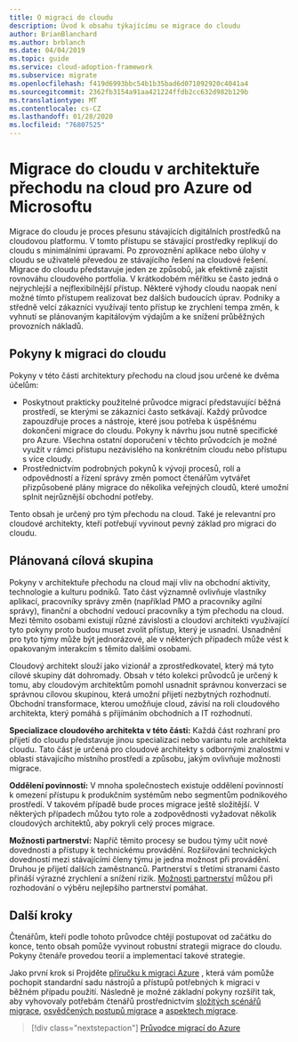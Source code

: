 ```yaml
---
title: O migraci do cloudu
description: Úvod k obsahu týkajícímu se migrace do cloudu
author: BrianBlanchard
ms.author: brblanch
ms.date: 04/04/2019
ms.topic: guide
ms.service: cloud-adoption-framework
ms.subservice: migrate
ms.openlocfilehash: f419d6993bbc54b1b35bad6d071092920c4041a4
ms.sourcegitcommit: 2362fb3154a91aa421224ffdb2cc632d982b129b
ms.translationtype: MT
ms.contentlocale: cs-CZ
ms.lasthandoff: 01/28/2020
ms.locfileid: "76807525"
---
```

# <a name="cloud-migration-in-the-microsoft-cloud-adoption-framework-for-azure"></a>Migrace do cloudu v architektuře přechodu na cloud pro Azure od Microsoftu

Migrace do cloudu je proces přesunu stávajících digitálních prostředků na cloudovou platformu. V tomto přístupu se stávající prostředky replikují do cloudu s minimálními úpravami. Po zprovoznění aplikace nebo úlohy v cloudu se uživatelé převedou ze stávajícího řešení na cloudové řešení. Migrace do cloudu představuje jeden ze způsobů, jak efektivně zajistit rovnováhu cloudového portfolia. V krátkodobém měřítku se často jedná o nejrychlejší a nejflexibilnější přístup. Některé výhody cloudu naopak není možné tímto přístupem realizovat bez dalších budoucích úprav. Podniky a středně velcí zákazníci využívají tento přístup ke zrychlení tempa změn, k vyhnutí se plánovaným kapitálovým výdajům a ke snížení průběžných provozních nákladů.

## <a name="cloud-migration-guidance"></a>Pokyny k migraci do cloudu

Pokyny v této části architektury přechodu na cloud jsou určené ke dvěma účelům:

- Poskytnout prakticky použitelné průvodce migrací představující běžná prostředí, se kterými se zákazníci často setkávají. Každý průvodce zapouzdřuje proces a nástroje, které jsou potřeba k úspěšnému dokončení migrace do cloudu. Pokyny k návrhu jsou nutně specifické pro Azure. Všechna ostatní doporučení v těchto průvodcích je možné využít v rámci přístupu nezávislého na konkrétním cloudu nebo přístupu s více cloudy.
- Prostřednictvím podrobných pokynů k vývoji procesů, rolí a odpovědností a řízení správy změn pomoct čtenářům vytvářet přizpůsobené plány migrace do několika veřejných cloudů, které umožní splnit nejrůznější obchodní potřeby.

Tento obsah je určený pro tým přechodu na cloud. Také je relevantní pro cloudové architekty, kteří potřebují vyvinout pevný základ pro migraci do cloudu.

## <a name="intended-audience"></a>Plánovaná cílová skupina

Pokyny v architektuře přechodu na cloud mají vliv na obchodní aktivity, technologie a kulturu podniků. Tato část významně ovlivňuje vlastníky aplikací, pracovníky správy změn (například PMO a pracovníky agilní správy), finanční a obchodní vedoucí pracovníky a tým přechodu na cloud. Mezi těmito osobami existují různé závislosti a cloudoví architekti využívající tyto pokyny proto budou muset zvolit přístup, který je usnadní. Usnadnění pro tyto týmy může být jednorázové, ale v některých případech může vést k opakovaným interakcím s těmito dalšími osobami.

Cloudový architekt slouží jako vizionář a zprostředkovatel, který má tyto cílové skupiny dát dohromady. Obsah v této kolekci průvodců je určený k tomu, aby cloudovým architektům pomohl usnadnit správnou konverzaci se správnou cílovou skupinou, která umožní přijetí nezbytných rozhodnutí. Obchodní transformace, kterou umožňuje cloud, závisí na roli cloudového architekta, který pomáhá s přijímáním obchodních a IT rozhodnutí.

**Specializace cloudového architekta v této části:** Každá část rozhraní pro přijetí do cloudu představuje jinou specializaci nebo variantu role architekta cloudu. Tato část je určená pro cloudové architekty s odbornými znalostmi v oblasti stávajícího místního prostředí a způsobu, jakým ovlivňuje možnosti migrace.

**Oddělení povinností:** V mnoha společnostech existuje oddělení povinností k omezení přístupu k produkčním systémům nebo segmentům podnikového prostředí. V takovém případě bude proces migrace ještě složitější. V některých případech můžou tyto role a zodpovědnosti vyžadovat několik cloudových architektů, aby pokryli celý proces migrace.

**Možnosti partnerství:** Napříč těmito procesy se budou týmy učit nové dovednosti a přístupy k technickému provádění. Rozšiřování technických dovedností mezi stávajícími členy týmu je jedna možnost při provádění. Druhou je přijetí dalších zaměstnanců. Partnerství s třetími stranami často přináší výrazné zrychlení a snížení rizik. [Možnosti partnerství](./migration-considerations/assess/partnership-options.md) můžou při rozhodování o výběru nejlepšího partnerství pomáhat.

## <a name="next-steps"></a>Další kroky

Čtenářům, kteří podle tohoto průvodce chtějí postupovat od začátku do konce, tento obsah pomůže vyvinout robustní strategii migrace do cloudu. Pokyny čtenáře provedou teorií a implementací takové strategie.

Jako první krok si Projděte [příručku k migraci Azure](./azure-migration-guide/index.md) , která vám pomůže pochopit standardní sadu nástrojů a přístupů potřebných k migraci v běžném případu použití. Následně je možné základní pokyny rozšířit tak, aby vyhovovaly potřebám čtenářů prostřednictvím [složitých scénářů migrace](./expanded-scope/index.md), [osvědčených postupů migrace](./azure-best-practices/index.md) a [aspektech migrace](./migration-considerations/index.md).

> [!div class="nextstepaction"]
> [Průvodce migrací do Azure](./azure-migration-guide/index.md)

